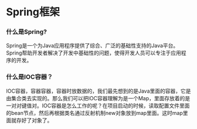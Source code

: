 # Spring框架

### 什么是Spring?
Spring是一个为Java应用程序提供了综合、广泛的基础性支持的Java平台。
Spring帮助开发者解决了开发中基础性的问题，使得开发人员可以专注于应用程序的开发。

### 什么是IOC容器？
IOC容器，容器容器，容器时放数据的，我们最先想到的是Java里面的容器，它是由集合类去实现的。那么我们可以把IOC容器理解为是一个Map，里面存放着的是一对对键值对。IOC容器是怎么工作的呢？在项目启动的时候，读取配置文件里面的bean节点，然后再根据类名通过反射机制new对象放到map里面。这时map里面就存好了对象了。